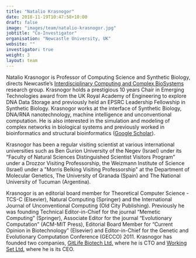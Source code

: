 ```yaml
---
title: "Natalio Krasnogor"
date: 2018-11-19T10:47:58+10:00
draft: false
image: "images/team/natalio-krasnogor.jpg"
jobtitle: "Co-Investigator"
organisation: "Newcastle University, UK"
website: ""
investigator: true
weight: 3
layout: team
---
```


Natalio Krasnogor is Professor of Computing Science and Synthetic Biology, directs Newcastle’s [Interdisciplinary Computing and Complex BioSystems](http://ico2s.org/) research group. Krasnogor holds a prestigious 10 years Chair in Emerging Technologies award from the UK Royal Academy of Engineering to explore DNA Data Storage and previously held an EPSRC Leadership Fellowship in Synthetic Biology. Krasnogor works at the interface of Synthetic Biology, DNA/RNA nanotechnology, machine intelligence and unconventional computation. He is also interested in the simulation and modeling of complex networks in biological systems and previously worked in bioinformatics and structural bioinformatics ([Google Scholar](https://scholar.google.co.uk/citations?hl=en&user=gx1FuhUAAAAJ&view_op=list_works&sortby=pubdate)).

Krasnogor has been a regular visiting scientist at various international universities such as Ben Gurion University of the Negev (Israel) under its “Faculty of Natural Sciences Distinguished Scientist Visitors Program” under a Drozzor Visiting Professorship, the Weizmann Institute of Science (Israel) under a "Morris Belking Visiting Professorship" at the Department of Molecular Genetics, The University of Granada (Spain) and The National University of Tucuman (Argentina).

Krasnogor is an editorial board member for Theoretical Computer Science - TCS-C (Elsevier), Natural Computing (Springer) and the International Journal of Unconventional Computing (Old City Publishing). Previously he was founding Technical Editor-in-Chief for the journal “Memetic Computing” (Springer), Associate Editor for the journal “Evolutionary Computation” (ACM-MIT Press), Editorial Board Member for “Current Opinion in Biotechnology” (Elsevier) and Editor-in-Chief for the Genetic and Evolutionary Computation Conference (GECCO) 2011. Krasnogor has founded two companies,  [GitLife Biotech Ltd.](https://www.gitlifebiotech.com) where he is CTO and [Working Set Ltd.](https://www.workliapp.com) where he is its CEO.
